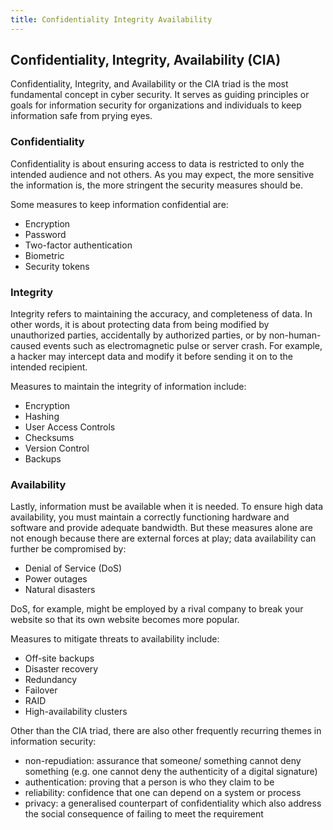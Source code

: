 ```yaml
---
title: Confidentiality Integrity Availability
---
```

## Confidentiality, Integrity, Availability (CIA)
Confidentiality, Integrity, and Availability or the CIA triad is the most fundamental concept in cyber security. It serves as guiding principles or goals for information security for organizations and individuals to keep information safe from prying eyes.

### Confidentiality
Confidentiality is about ensuring access to data is restricted to only the intended audience and not others. As you may expect, the more sensitive the information is, the more stringent the security measures should be.  

Some measures to keep information confidential are:
- Encryption
- Password
- Two-factor authentication
- Biometric
- Security tokens

### Integrity
Integrity refers to maintaining the accuracy, and completeness of data. In other words, it is about protecting data from being modified by unauthorized parties, accidentally by authorized parties, or by non-human-caused events such as electromagnetic pulse or server crash. For example, a hacker may intercept data and modify it before sending it on to the intended recipient.

Measures to maintain the integrity of information include:
- Encryption
- Hashing 
- User Access Controls
- Checksums
- Version Control
- Backups

### Availability
Lastly, information must be available when it is needed. To ensure high data availability, you must maintain a correctly functioning hardware and software and provide adequate bandwidth. But these measures alone are not enough because there are external forces at play; data availability can further be compromised by:
- Denial of Service (DoS)
- Power outages
- Natural disasters

DoS, for example, might be employed by a rival company to break your website so that its own website becomes more popular. 

Measures to mitigate threats to availability include:
- Off-site backups
- Disaster recovery
- Redundancy
- Failover
- RAID
- High-availability clusters



Other than the CIA triad, there are also other frequently recurring themes in information security:  
- non-repudiation: assurance that someone/ something cannot deny something (e.g. one cannot deny the authenticity of a digital signature) 
- authentication: proving that a person is who they claim to be
- reliability: confidence that one can depend on a system or process
- privacy: a generalised counterpart of confidentiality which also address the social consequence of failing to meet the requirement 

